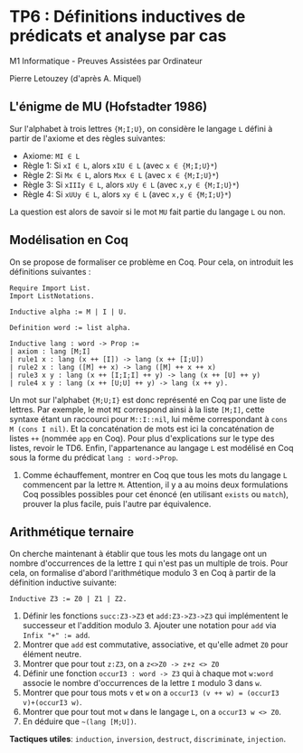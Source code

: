 TP6 : Définitions inductives de prédicats et analyse par cas
============================================================

M1 Informatique - Preuves Assistées par Ordinateur

Pierre Letouzey (d'après A. Miquel)

## L'énigme de MU (Hofstadter 1986) ##

Sur l'alphabet à trois lettres `{M;I;U}`, on considère le
langage `L` défini à partir de l'axiome et des règles suivantes:

  - Axiome: `MI ∈ L`
  - Règle 1: Si `xI ∈ L`, alors `xIU ∈ L` (avec `x ∈ {M;I;U}*`)
  - Règle 2: Si `Mx ∈ L`, alors `Mxx ∈ L` (avec `x ∈ {M;I;U}*`)
  - Règle 3: Si `xIIIy ∈ L`, alors `xUy ∈ L` (avec `x,y ∈ {M;I;U}*`)
  - Règle 4: Si `xUUy ∈ L`, alors `xy ∈ L` (avec `x,y ∈ {M;I;U}*`)

La question est alors de savoir si le mot `MU` fait partie du langage
`L` ou non.

## Modélisation en Coq ##

On se propose de formaliser ce problème en Coq. Pour cela, on
introduit les définitions suivantes :
```
Require Import List.
Import ListNotations.

Inductive alpha := M | I | U.

Definition word := list alpha.

Inductive lang : word -> Prop :=
| axiom : lang [M;I]
| rule1 x : lang (x ++ [I]) -> lang (x ++ [I;U])
| rule2 x : lang ([M] ++ x) -> lang ([M] ++ x ++ x)
| rule3 x y : lang (x ++ [I;I;I] ++ y) -> lang (x ++ [U] ++ y)
| rule4 x y : lang (x ++ [U;U] ++ y) -> lang (x ++ y).
```

Un mot sur l'alphabet `{M;U;I}` est donc représenté en Coq par une
liste de lettres. Par exemple, le mot `MI` correspond ainsi à la liste
`[M;I]`, cette syntaxe étant un raccourci pour `M::I::nil`, lui même
correspondant à `cons M (cons I nil)`. Et la concaténation de
mots est ici la concaténation de listes `++` (nommée `app` en
Coq). Pour plus d'explications sur le type des listes, revoir le TD6.
Enfin, l'appartenance au langage `L` est modélisé en Coq
sous la forme du prédicat `lang : word->Prop`.

 1. Comme échauffement, montrer en Coq que tous les mots du langage `L`
    commencent par la lettre `M`. Attention, il y a au moins deux
    formulations Coq possibles possibles pour cet énoncé (en utilisant
    `exists` ou `match`), prouver la plus facile, puis l'autre par
    équivalence.
    
## Arithmétique ternaire ##

On cherche maintenant à établir que tous les mots du langage ont un
nombre d'occurrences de la lettre `I` qui n'est pas un multiple de
trois. Pour cela, on formalise d'abord l'arithmétique modulo 3 en
Coq à partir de la définition inductive suivante:

```
Inductive Z3 := Z0 | Z1 | Z2.
```
 
  1. Définir les fonctions `succ:Z3->Z3` et
    `add:Z3->Z3->Z3` qui implémentent le successeur et
    l'addition modulo 3. Ajouter une notation pour `add` via
    `Infix "+" := add`.
  2. Montrer que `add` est commutative,
     associative, et qu'elle admet `Z0` pour élément neutre.
  3. Montrer que pour tout `z:Z3`, on a `z<>Z0 -> z+z <> Z0`
  4. Définir une fonction `occurI3 : word -> Z3` qui
    à chaque mot `w:word` associe le nombre d'occurrences de la
    lettre `I` modulo 3 dans `w`.
  5. Montrer que pour tous mots `v` et `w` on a 
    `occurI3 (v ++ w) = (occurI3 v)+(occurI3 w)`.
  6. Montrer que pour tout mot `w` dans le langage `L`, on a
     `occurI3 w <> Z0`.
  7. En déduire que `~(lang [M;U])`.

**Tactiques utiles**: `induction`, `inversion`, `destruct`, `discriminate`, `injection`.



